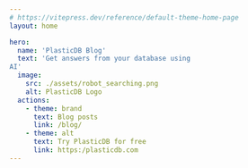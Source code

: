 ```yaml
---
# https://vitepress.dev/reference/default-theme-home-page
layout: home

hero:
  name: 'PlasticDB Blog'
  text: 'Get answers from your database using
AI'
  image:
    src: ./assets/robot_searching.png
    alt: PlasticDB Logo
  actions:
    - theme: brand
      text: Blog posts
      link: /blog/
    - theme: alt
      text: Try PlasticDB for free
      link: https:/plasticdb.com
---
```

